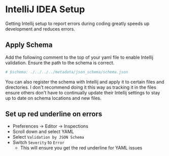 # IntelliJ IDEA Setup

Getting Intellij setup to report errors during coding greatly speeds up development and reduces errors.

## Apply Schema

Add the following comment to the top of your yaml file to enable Intellij validation. Ensure the path to the schema 
is correct.
```yaml
# $schema: ./../../../metadata/json_schema/schema.json
```
You can also register the schema with Intellij and apply it to certain files and directories. I don't recommend doing
it this way as tracking it in the files ensure others don't have to continually update their Intellij settings to stay
up to date on schema locations and new files.

## Set up red underline on errors

- Preferences -> Editor -> Inspections
- Scroll down and select YAML
- Select `Validation by JSON Schema`
- Switch `Severity` to `Error`
  - This will ensure you get the red underline for YAML issues
